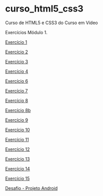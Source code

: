 # curso_html5_css3
 Curso de HTML5 e CSS3 do Curso em Vídeo

 Exercícios Módulo 1.

<a href="https://andrefmuller.github.io/curso_html5_css3/modulo_1/exercicios/ex001/index.html">Exercício 1</a>

<a href="https://andrefmuller.github.io/curso_html5_css3/modulo_1/exercicios/ex002/index.html">Exercício 2</a>

<a href="https://andrefmuller.github.io/curso_html5_css3/modulo_1/exercicios/ex003/index.html">Exercício 3</a>

<a href="https://andrefmuller.github.io/curso_html5_css3/modulo_1/exercicios/ex004/index.html">Exercício 4</a>

<a href="https://andrefmuller.github.io/curso_html5_css3/modulo_1/exercicios/ex006/index.html">Exercício 6</a>

<a href="https://andrefmuller.github.io/curso_html5_css3/modulo_1/exercicios/ex007/html5.html">Exercício 7</a>

<a href="https://andrefmuller.github.io/curso_html5_css3/modulo_1/exercicios/ex008/index.html">Exercício 8</a>

<a href="https://andrefmuller.github.io/curso_html5_css3/modulo_1/exercicios/ex008b/index.html">Exercício 8b</a>

<a href="https://andrefmuller.github.io/curso_html5_css3/modulo_1/exercicios/ex009/index.html">Exercício 9</a>

<a href="https://andrefmuller.github.io/curso_html5_css3/modulo_1/exercicios/ex010/index.html">Exercício 10</a>

<a href="https://andrefmuller.github.io/curso_html5_css3/modulo_1/exercicios/ex011/index.html">Exercício 11</a>

<a href="https://andrefmuller.github.io/curso_html5_css3/modulo_1/exercicios/ex012/index.html">Exercício 12</a>

<a href="https://andrefmuller.github.io/curso_html5_css3/modulo_1/exercicios/ex013/index.html">Exercício 13</a>

<a href="https://andrefmuller.github.io/curso_html5_css3/modulo_1/exercicios/ex014/index.html">Exercício 14</a>

<a href="https://andrefmuller.github.io/curso_html5_css3/modulo_1/exercicios/ex015/index.html">Exercício 15</a>

<a href="https://andrefmuller.github.io/curso_html5_css3/modulo_2/desafios/desafio010/desafio.html">Desafio - Projeto Android</a>